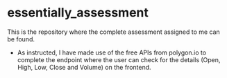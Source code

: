 # essentially_assessment

This is the repository where the complete assessment assigned to me can be found. 
* As instructed, I have made use of the free APIs from polygon.io to complete the endpoint where the user can check for the details (Open, High, Low, Close and Volume) on the frontend.
